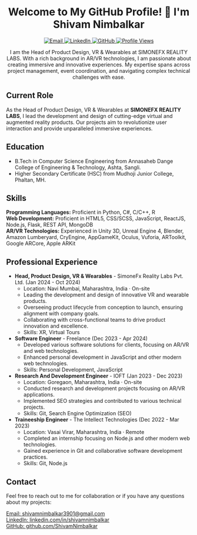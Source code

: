 <!DOCTYPE html>
<html lang="en">

<head>
  <meta charset="UTF-8">
  <meta name="viewport" content="width=device-width, initial-scale=1.0">
</head>

<body>
  <h1 align="center">Welcome to My GitHub Profile! 🙏 I'm Shivam Nimbalkar</h1>

  <p align="center">
    <a href="mailto:shivamnimbalkar3901@gmail.com">
      <img src="https://img.shields.io/badge/Email-Contact%20Me-blue" alt="Email">
    </a>
    <a href="https://www.linkedin.com/in/shivamnimbalkar">
      <img src="https://img.shields.io/badge/LinkedIn-Connect-blue" alt="LinkedIn">
    </a>
    <a href="https://github.com/ShivamNimbalkar">
      <img src="https://img.shields.io/badge/GitHub-Follow%20Me-lightgrey" alt="GitHub">
    </a>
    <a href="#">
      <img src="https://komarev.com/ghpvc/?username=ShivamNimbalkar&label=Profile%20views&color=0e75b6&style=flat" alt="Profile Views">
    </a>
  </p>

  <p align="center">I am the Head of Product Design, VR & Wearables at SIMONEFX REALITY LABS. With a rich background in AR/VR technologies, I am passionate about creating immersive and innovative experiences. My expertise spans across project management, event coordination, and navigating complex technical challenges with ease.</p>

  <h2>Current Role</h2>
  <p>As the Head of Product Design, VR & Wearables at <strong>SIMONEFX REALITY LABS</strong>, I lead the development and design of cutting-edge virtual and augmented reality products. Our projects aim to revolutionize user interaction and provide unparalleled immersive experiences.</p>

  <h2>Education</h2>
  <ul>
    <li>B.Tech in Computer Science Engineering from Annasaheb Dange College of Engineering & Technology, Ashta, Sangli.</li>
    <li>Higher Secondary Certificate (HSC) from Mudhoji Junior College, Phaltan, MH.</li>
  </ul>

  <h2>Skills</h2>
  <p>
    <strong>Programming Languages:</strong> Proficient in Python, C#, C/C++, R<br>
    <strong>Web Development:</strong> Proficient in HTML5, CSS/SCSS, JavaScript, ReactJS, Node.js, Flask, REST API, MongoDB<br>
    <strong>AR/VR Technologies:</strong> Experienced in Unity 3D, Unreal Engine 4, Blender, Amazon Lumberyard, CryEngine, AppGameKit, Oculus, Vuforia, ARToolkit, Google ARCore, Apple ARKit
  </p>

  <h2>Professional Experience</h2>
  <ul>
    <li>
      <strong>Head, Product Design, VR & Wearables</strong> - SimoneFx Reality Labs Pvt. Ltd. (Jan 2024 - Oct 2024)
      <ul>
        <li>Location: Navi Mumbai, Maharashtra, India · On-site</li>
        <li>Leading the development and design of innovative VR and wearable products.</li>
        <li>Overseeing product lifecycle from conception to launch, ensuring alignment with company goals.</li>
        <li>Collaborating with cross-functional teams to drive product innovation and excellence.</li>
        <li>Skills: XR, Virtual Tours</li>
      </ul>
    </li>
    <li>
      <strong>Software Engineer</strong> - Freelance (Dec 2023 - Apr 2024)
      <ul>
        <li>Developed various software solutions for clients, focusing on AR/VR and web technologies.</li>
        <li>Enhanced personal development in JavaScript and other modern web technologies.</li>
        <li>Skills: Personal Development, JavaScript</li>
      </ul>
    </li>
    <li>
      <strong>Research And Development Engineer</strong> - IOFT (Jan 2023 - Dec 2023)
      <ul>
        <li>Location: Goregaon, Maharashtra, India · On-site</li>
        <li>Conducted research and development projects focusing on AR/VR applications.</li>
        <li>Implemented SEO strategies and contributed to various technical projects.</li>
        <li>Skills: Git, Search Engine Optimization (SEO)</li>
      </ul>
    </li>
    <li>
      <strong>Traineeship Engineer</strong> - The Intellect Technologies (Dec 2022 - Mar 2023)
      <ul>
        <li>Location: Vasai Virar, Maharashtra, India · Remote</li>
        <li>Completed an internship focusing on Node.js and other modern web technologies.</li>
        <li>Gained experience in Git and collaborative software development practices.</li>
        <li>Skills: Git, Node.js</li>
      </ul>
    </li>
  </ul>

  <h2>Contact</h2>
  <p>Feel free to reach out to me for collaboration or if you have any questions about my projects:</p>
  <p>
    <a href="mailto:shivamnimbalkar3901@gmail.com">Email: shivamnimbalkar3901@gmail.com</a><br>
    <a href="https://www.linkedin.com/in/shivamnimbalkar">LinkedIn: linkedin.com/in/shivamnimbalkar</a><br>
    <a href="https://github.com/ShivamNimbalkar">GitHub: github.com/ShivamNimbalkar</a>
  </p>
</body>

</html>
